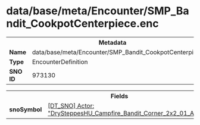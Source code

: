 <h1>data/base/meta/Encounter/SMP_Bandit_CookpotCenterpiece.enc</h1><table><tr><th colspan="100%">Metadata</th></tr><tr><td><b>Name</b></td><td>data/base/meta/Encounter/SMP_Bandit_CookpotCenterpiece.enc</td></tr><tr><td><b>Type</b></td><td>EncounterDefinition</td></tr><tr><td><b>SNO ID</b></td><td>973130</td></tr></table>

<table><tr><th colspan="100%">Fields</th></tr><tr><td><b>snoSymbol</b></td><td><a href="..\Actor\DrySteppesHU_Campfire_Bandit_Corner_2x2_01_Arrangement.acr.md">[DT_SNO] Actor: "DrySteppesHU_Campfire_Bandit_Corner_2x2_01_Arrangement"</a></td></tr></table>

